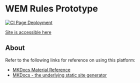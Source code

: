 # WEM Rules Prototype

[![CI Page Deployment](https://github.com/EnerCloud-PoC/wem-rules-prototype/actions/workflows/main.yml/badge.svg)](https://github.com/EnerCloud-PoC/wem-rules-prototype/actions/workflows/main.yml)

[Site is accessible here](https://enercloud-poc.github.io/wem-rules-prototype/)

## About

Refer to the following links for reference on using this platform:
- [MKDocs Material Reference](https://squidfunk.github.io/mkdocs-material/)
- [MKDocs - the underlying static site generator](https://www.mkdocs.org/)
